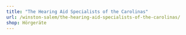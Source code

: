 ```yaml
---
title: "The Hearing Aid Specialists of the Carolinas"
url: /winston-salem/the-hearing-aid-specialists-of-the-carolinas/
shop: Hörgeräte
---
```

